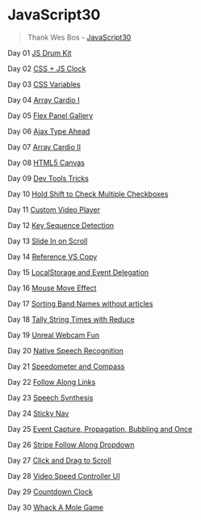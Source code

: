 # JavaScript30
> Thank Wes Bos - [JavaScript30](https://javascript30.com)


Day 01 [JS Drum Kit](https://github.com/kir4che/JS30/tree/main/01%20-%20JS%20Drum%20Kit)

Day 02 [CSS + JS Clock](https://github.com/kir4che/JS30/tree/main/02%20-%20CSS%20%2B%20JS%20Clock)

Day 03 [CSS Variables](https://github.com/kir4che/JS30/tree/main/03%20-%20CSS%20Variables)

Day 04 [Array Cardio I](https://github.com/kir4che/JS30/tree/main/04%20-%20Array%20Cardio%20I)

Day 05 [Flex Panel Gallery](https://github.com/kir4che/JavaScript30/tree/main/05%20-%20Flex%20Panel%20Gallery)

Day 06 [Ajax Type Ahead](#)

Day 07 [Array Cardio II](#)

Day 08 [HTML5 Canvas](#)

Day 09 [Dev Tools Tricks](#)

Day 10 [Hold Shift to Check Multiple Checkboxes](#)

Day 11 [Custom Video Player](#)

Day 12 [Key Sequence Detection](#)

Day 13 [Slide In on Scroll](#)

Day 14 [Reference VS Copy](#)

Day 15 [LocalStorage and Event Delegation](#)

Day 16 [Mouse Move Effect](#)

Day 17 [Sorting Band Names without articles](#)

Day 18 [Tally String Times with Reduce](#)

Day 19 [Unreal Webcam Fun](#)

Day 20 [Native Speech Recognition](#)

Day 21 [Speedometer and Compass](#)

Day 22 [Follow Along Links](#)

Day 23 [Speech Synthesis](#)

Day 24 [Sticky Nav](#)

Day 25 [Event Capture, Propagation, Bubbling and Once](#)

Day 26 [Stripe Follow Along Dropdown](#)

Day 27 [Click and Drag to Scroll](#)

Day 28 [Video Speed Controller UI](#)

Day 29 [Countdown Clock](#)

Day 30 [Whack A Mole Game](#)
